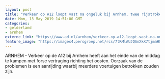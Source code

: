 ```yaml
---
layout: post
title: "Verkeer op A12 loopt vast na ongeluk bij Arnhem, twee rijstroken dicht"
date: Mon, 13 May 2019 14:51:00 GMT
categories: 
- gelderland 
- arnhem 
externe_link: "https://www.ad.nl/arnhem/verkeer-op-a12-loopt-vast-na-ongeluk-bij-arnhem-twee-rijstroken-dicht~a764f605/"
feature_image: "https://images4.persgroep.net/rcs/7tRMlAUJQAnXkX7tjmaH8nJ2lI8/diocontent/101493496/_fitwidth/400/?appId=21791a8992982cd8da851550a453bd7f&quality=0.7"
---
```


ARNHEM - Verkeer op de A12 bij Arnhem heeft aan het einde van de middag te kampen met forse vertraging richting het oosten. Oorzaak van de problemen is een aanrijding waarbij meerdere voertuigen betrokken zouden zijn.
